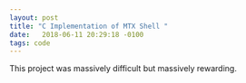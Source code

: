 ```yaml
---
layout: post
title: "C Implementation of MTX Shell "
date:   2018-06-11 20:29:18 -0100
tags: code
---
```


This project was massively difficult but massively rewarding.